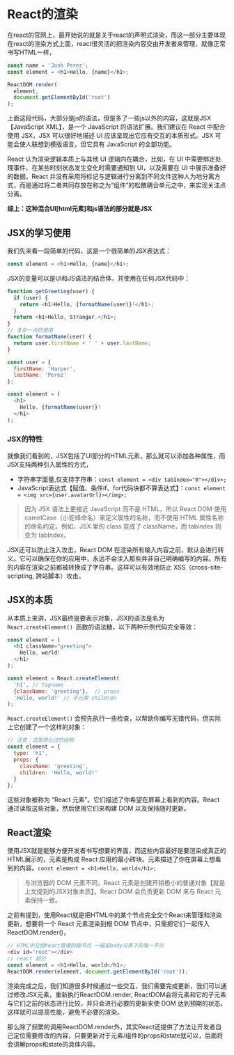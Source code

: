 # React的渲染
在react的官网上，最开始说的就是关于react的声明式渲染，而这一部分主要体现在react的渲染方式上面，react很灵活的把渲染内容交由开发者来管理，就像正常书写HTML一样，
````js
const name = 'Josh Perez';
const element = <h1>Hello, {name}</h1>;

ReactDOM.render(
  element,
  document.getElementById('root')
);
````
上面这段代码，大部分是js的语法，但是多了一些js以外的内容，这就是JSX【JavaScript XML】，是一个 JavaScript 的语法扩展。我们建议在 React 中配合使用 JSX，JSX 可以很好地描述 UI 应该呈现出它应有交互的本质形式。JSX 可能会使人联想到模版语言，但它具有 JavaScript 的全部功能。

React 认为渲染逻辑本质上与其他 UI 逻辑内在耦合，比如，在 UI 中需要绑定处理事件、在某些时刻状态发生变化时需要通知到 UI，以及需要在 UI 中展示准备好的数据。React 并没有采用将标记与逻辑进行分离到不同文件这种人为地分离方式，而是通过将二者共同存放在称之为“组件”的松散耦合单元之中，来实现关注点分离。

**综上：这种混合UI[html元素]和js语法的部分就是JSX**

## JSX的学习使用
我们先来看一段简单的代码，这是一个很简单的JSX表达式：
````js
const element = <h1>Hello, {name}</h1>;
````
JSX的变量可以是UI和JS语法的结合体，并使用在任何JSX代码中：
````js
function getGreeting(user) {
  if (user) {
    return <h1>Hello, {formatName(user)}!</h1>;
  }
  return <h1>Hello, Stranger.</h1>;
}
// 复杂一点的使用
function formatName(user) {
  return user.firstName + ' ' + user.lastName;
}

const user = {
  firstName: 'Harper',
  lastName: 'Perez'
};

const element = (
  <h1>
    Hello, {formatName(user)}!
  </h1>
);
````
### JSX的特性

就像我们看到的，JSX包括了UI部分的HTML元素，那么就可以添加各种属性，而JSX支持两种引入属性的方式，
* 字符串字面量,仅支持字符串：`const element = <div tabIndex="0"></div>;`
* JavaScript表达式【赋值、条件if、for代码块都不算表达式】：`const element = <img src={user.avatarUrl}></img>;`

> 因为 JSX 语法上更接近 JavaScript 而不是 HTML，所以 React DOM 使用 camelCase（小驼峰命名）来定义属性的名称，而不使用 HTML 属性名称的命名约定。例如，JSX 里的 class 变成了 className，而 tabindex 则变为 tabIndex。

JSX还可以防止注入攻击，React DOM 在渲染所有输入内容之前，默认会进行转义。它可以确保在你的应用中，永远不会注入那些并非自己明确编写的内容。所有的内容在渲染之前都被转换成了字符串。这样可以有效地防止 XSS（cross-site-scripting, 跨站脚本）攻击。

## JSX的本质
从本质上来讲，JSX最终是要表示对象，JSX的语法是名为 `React.createElement() `函数的语法糖，以下两种示例代码完全等效：
````js
const element = (
  <h1 className="greeting">
    Hello, world!
  </h1>
);
````
````js
const element = React.createElement(
  'h1', // tagname
  {className: 'greeting'},  // props
  'Hello, world!' // 子元素 children
);
````

`React.createElement()` 会预先执行一些检查，以帮助你编写无错代码，但实际上它创建了一个这样的对象：
````js
// 注意：这是简化过的结构
const element = {
  type: 'h1',
  props: {
    className: 'greeting',
    children: 'Hello, world!'
  }
};
````
这些对象被称为 “React 元素”。它们描述了你希望在屏幕上看到的内容。React 通过读取这些对象，然后使用它们来构建 DOM 以及保持随时更新。


## React渲染
使用JSX就是能够方便开发者书写想要的界面，而这些内容最好是要渲染成真正的HTML展示的，元素是构成 React 应用的最小砖块。元素描述了你在屏幕上想看到的内容。`const element = <h1>Hello, world</h1>;`
> 与浏览器的 DOM 元素不同，React 元素是创建开销极小的普通对象【就是上文提到的JSX对象本质】。React DOM 会负责更新 DOM 来与 React 元素保持一致。

之前有提到，使用React就是把HTML中的某个节点完全交个React来管理和渲染更新，想要将一个 React 元素渲染到根 DOM 节点中，只需把它们一起传入 ReactDOM.render()，
````js
// HTML中交给React管理的跟节点 一般是body元素下的唯一节点
<div id="root"></div>
// react 部分
const element = <h1>Hello, world</h1>;
ReactDOM.render(element, document.getElementById('root'));
````

渲染完成之后，我们知道很多时候通过一些交互，我们需要完成更新，我们可以通过修改JSX元素，重新执行ReactDOM.render, ReactDOM会将元素和它的子元素与它们之前的状态进行比较，并只会进行必要的更新来使 DOM 达到预期的状态。这样就可以提高性能，避免不必要的渲染。

那么除了频繁的调用ReactDOM.render外，其实React还提供了方法让开发者自己定位需要修改的内容，只要更新对于元素/组件的props和state就可以，后面将会讲解props和state的具体内容。
